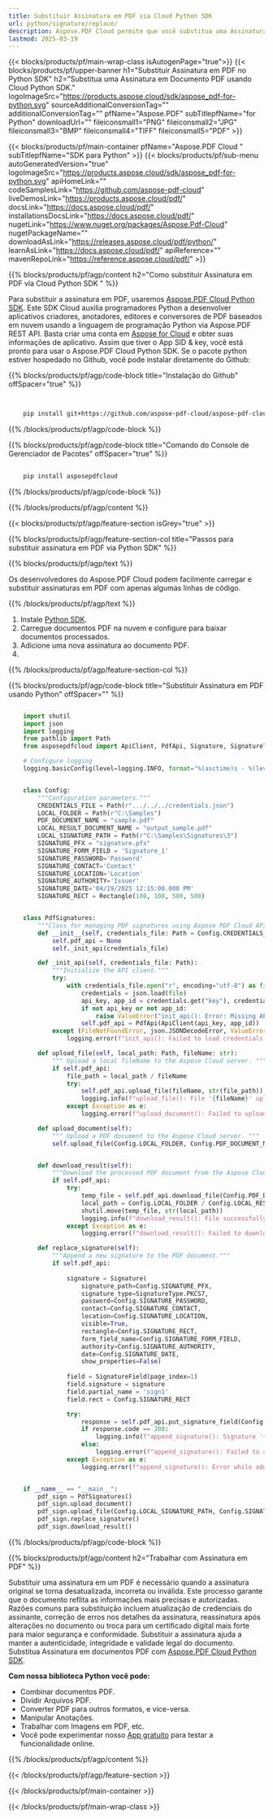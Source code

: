 ```yaml
---
title: Substituir Assinatura em PDF via Cloud Python SDK
url: python/signature/replace/
description: Aspose.PDF Cloud permite que você substitua uma Assinatura em Documento PDF. Confira o código fonte Python para substituir uma Assinatura em arquivo PDF.
lastmod: 2025-03-19
---
```


{{< blocks/products/pf/main-wrap-class isAutogenPage="true">}}
{{< blocks/products/pf/upper-banner h1="Substituir Assinatura em PDF no Python SDK" h2="Substitua uma Assinatura em Documento PDF usando Cloud Python SDK." logoImageSrc="https://products.aspose.cloud/sdk/aspose_pdf-for-python.svg" sourceAdditionalConversionTag="" additionalConversionTag="" pfName="Aspose.PDF" subTitlepfName="for Python" downloadUrl="" fileiconsmall1="PNG" fileiconsmall2="JPG" fileiconsmall3="BMP" fileiconsmall4="TIFF" fileiconsmall5="PDF" >}}

{{< blocks/products/pf/main-container pfName="Aspose.PDF Cloud " subTitlepfName="SDK para Python" >}}
{{< blocks/products/pf/sub-menu autoGeneratedVersion="true" logoImageSrc="https://products.aspose.cloud/sdk/aspose_pdf-for-python.svg" apiHomeLink="" codeSamplesLink="https://github.com/aspose-pdf-cloud" liveDemosLink="https://products.aspose.cloud/pdf/" docsLink="https://docs.aspose.cloud/pdf/" installationsDocsLink="https://docs.aspose.cloud/pdf/" nugetLink="https://www.nuget.org/packages/Aspose.Pdf-Cloud" nugetPackageName="" downloadAsLink="https://releases.aspose.cloud/pdf/python/" learnAsLink="https://docs.aspose.cloud/pdf/" apiReference="" mavenRepoLink="https://reference.aspose.cloud/pdf/" >}}

{{% blocks/products/pf/agp/content h2="Como substituir Assinatura em PDF via Cloud Python SDK " %}}

Para substituir a assinatura em PDF, usaremos
[Aspose.PDF Cloud Python SDK](https://products.aspose.cloud/pdf/python/). Este SDK Cloud auxilia programadores Python a desenvolver aplicativos criadores, anotadores, editores e conversores de PDF baseados em nuvem usando a linguagem de programação Python via Aspose.PDF REST API. Basta criar uma conta em [Aspose for Cloud](https://dashboard.aspose.cloud/#/apps) e obter suas informações de aplicativo. Assim que tiver o App SID & key, você está pronto para usar o Aspose.PDF Cloud Python SDK. Se o pacote python estiver hospedado no Github, você pode instalar diretamente do Github:

{{% blocks/products/pf/agp/code-block title="Instalação do Github" offSpacer="true" %}}

```bash

     
    pip install git+https://github.com/aspose-pdf-cloud/aspose-pdf-cloud-python.git


```

{{% /blocks/products/pf/agp/code-block %}}

{{% blocks/products/pf/agp/code-block title="Comando do Console de Gerenciador de Pacotes" offSpacer="true" %}}

```bash
     
    pip install asposepdfcloud

```

{{% /blocks/products/pf/agp/code-block %}}

{{% /blocks/products/pf/agp/content %}}

{{< blocks/products/pf/agp/feature-section isGrey="true" >}}

{{% blocks/products/pf/agp/feature-section-col title="Passos para substituir assinatura em PDF via Python SDK" %}}

{{% blocks/products/pf/agp/text %}}

Os desenvolvedores do Aspose.PDF Cloud podem facilmente carregar e substituir assinaturas em PDF com apenas algumas linhas de código.

{{% /blocks/products/pf/agp/text %}}

1. Instale [Python SDK](https://pypi.org/project/asposepdfcloud/).
1. Carregue documentos PDF na nuvem e configure para baixar documentos processados.
1. Adicione uma nova assinatura ao documento PDF.
1.

{{% /blocks/products/pf/agp/feature-section-col %}}

{{% blocks/products/pf/agp/code-block title="Substituir Assinatura em PDF usando Python" offSpacer="" %}}

```python

    import shutil
    import json
    import logging
    from pathlib import Path
    from asposepdfcloud import ApiClient, PdfApi, Signature, SignatureType, SignatureField, Rectangle

    # Configure logging
    logging.basicConfig(level=logging.INFO, format="%(asctime)s - %(levelname)s - %(message)s")


    class Config:
        """Configuration parameters."""
        CREDENTIALS_FILE = Path(r".../../../credentials.json")
        LOCAL_FOLDER = Path(r"C:\Samples")
        PDF_DOCUMENT_NAME = "sample.pdf"
        LOCAL_RESULT_DOCUMENT_NAME = "output_sample.pdf"
        LOCAL_SIGNATURE_PATH = Path(r"C:\Samples\Signatures\3")
        SIGNATURE_PFX = "signature.pfx"
        SIGNATURE_FORM_FIELD = 'Signature_1'
        SIGNATURE_PASSWORD='Password'
        SIGNATURE_CONTACT='Contact'
        SIGNATURE_LOCATION='Location'
        SIGNATURE_AUTHORITY='Issuer'
        SIGNATURE_DATE='04/19/2025 12:15:00.000 PM'
        SIGNATURE_RECT = Rectangle(100, 100, 500, 500)


    class PdfSignatures:
        """Class for managing PDF signatures using Aspose PDF Cloud API."""
        def __init__(self, credentials_file: Path = Config.CREDENTIALS_FILE):
            self.pdf_api = None
            self._init_api(credentials_file)

        def _init_api(self, credentials_file: Path):
            """Initialize the API client."""
            try:
                with credentials_file.open("r", encoding="utf-8") as file:
                    credentials = json.load(file)
                    api_key, app_id = credentials.get("key"), credentials.get("id")
                    if not api_key or not app_id:
                        raise ValueError("init_api(): Error: Missing API keys in the credentials file.")
                    self.pdf_api = PdfApi(ApiClient(api_key, app_id))
            except (FileNotFoundError, json.JSONDecodeError, ValueError) as e:
                logging.error(f"init_api(): Failed to load credentials: {e}")

        def upload_file(self, local_path: Path, fileName: str):
            """ Upload a local fileName to the Aspose Cloud server. """
            if self.pdf_api:
                file_path = local_path / fileName
                try:
                    self.pdf_api.upload_file(fileName, str(file_path))
                    logging.info(f"upload_file(): File '{fileName}' uploaded successfully.")
                except Exception as e:
                    logging.error(f"upload_document(): Failed to upload file: {e}")

        def upload_document(self):
            """ Upload a PDF document to the Aspose Cloud server. """
            self.upload_file(Config.LOCAL_FOLDER, Config.PDF_DOCUMENT_NAME)


        def download_result(self):
            """Download the processed PDF document from the Aspose Cloud server."""
            if self.pdf_api:
                try:
                    temp_file = self.pdf_api.download_file(Config.PDF_DOCUMENT_NAME)
                    local_path = Config.LOCAL_FOLDER / Config.LOCAL_RESULT_DOCUMENT_NAME
                    shutil.move(temp_file, str(local_path))
                    logging.info(f"download_result(): File successfully downloaded: {local_path}")
                except Exception as e:
                    logging.error(f"download_result(): Failed to download file: {e}")

        def replace_signature(self):
            """Append a new signature to the PDF document."""
            if self.pdf_api:
                
                signature = Signature(
                    signature_path=Config.SIGNATURE_PFX,
                    signature_type=SignatureType.PKCS7,
                    password=Config.SIGNATURE_PASSWORD,
                    contact=Config.SIGNATURE_CONTACT,
                    location=Config.SIGNATURE_LOCATION,
                    visible=True,
                    rectangle=Config.SIGNATURE_RECT,
                    form_field_name=Config.SIGNATURE_FORM_FIELD,
                    authority=Config.SIGNATURE_AUTHORITY,
                    date=Config.SIGNATURE_DATE,
                    show_properties=False)
                
                field = SignatureField(page_index=1)
                field.signature = signature
                field.partial_name = 'sign1'
                field.rect = Config.SIGNATURE_RECT

                try:
                    response = self.pdf_api.put_signature_field(Config.PDF_DOCUMENT_NAME, Config.SIGNATURE_FORM_FIELD, field)
                    if response.code == 200:
                        logging.info(f"append_signature(): Signature '{Config.SIGNATURE_CONTACT}' successfully added to the document.")
                    else:
                        logging.error(f"append_signature(): Failed to add signature to the document. Response code: {response.code}")
                except Exception as e:
                    logging.error(f"append_signature(): Error while adding signature: {e}")


    if __name__ == "__main__":
        pdf_sign = PdfSignatures()
        pdf_sign.upload_document()
        pdf_sign.upload_file(Config.LOCAL_SIGNATURE_PATH, Config.SIGNATURE_PFX)
        pdf_sign.replace_signature()
        pdf_sign.download_result()
```

{{% /blocks/products/pf/agp/code-block %}}

{{% blocks/products/pf/agp/content h2="Trabalhar com Assinatura em PDF" %}}

Substituir uma assinatura em um PDF é necessário quando a assinatura original se torna desatualizada, incorreta ou inválida. Este processo garante que o documento reflita as informações mais precisas e autorizadas. Razões comuns para substituição incluem atualização de credenciais do assinante, correção de erros nos detalhes da assinatura, reassinatura após alterações no documento ou troca para um certificado digital mais forte para maior segurança e conformidade. Substituir a assinatura ajuda a manter a autenticidade, integridade e validade legal do documento.
Substitua Assinatura em documentos PDF com [Aspose.PDF Cloud Python SDK](https://products.aspose.cloud/pdf/python/).

**Com nossa biblioteca Python você pode:**

+ Combinar documentos PDF.
+ Dividir Arquivos PDF.
+ Converter PDF para outros formatos, e vice-versa.
+ Manipular Anotações.
+ Trabalhar com Imagens em PDF, etc.
+ Você pode experimentar nosso [App gratuito](https://products.aspose.app/pdf/family) para testar a funcionalidade online.

{{% /blocks/products/pf/agp/content %}}

{{< /blocks/products/pf/agp/feature-section >}}

{{< /blocks/products/pf/main-container >}}

{{< /blocks/products/pf/main-wrap-class >}}
